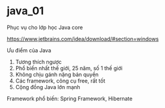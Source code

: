 # java_01
Phục vụ cho lớp học Java core


https://www.jetbrains.com/idea/download/#section=windows

Ưu điểm của Java
1. Tương thích ngược
2. Phổ biến nhất thế giới, 25 năm, số 1 thế giới
3. Không chịu gánh nặng bản quyền
4. Các framework, công cụ free, rất tốt
5. Cộng đồng Java lớn mạnh

Framework phổ biến: Spring Framework, Hibernate
